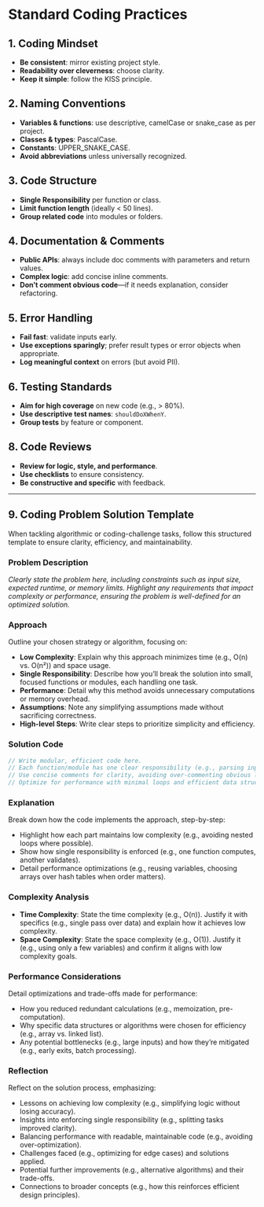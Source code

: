 # Standard Coding Practices

## 1. Coding Mindset

* **Be consistent**: mirror existing project style.
* **Readability over cleverness**: choose clarity.
* **Keep it simple**: follow the KISS principle.

## 2. Naming Conventions

* **Variables & functions**: use descriptive, camelCase or snake\_case as per project.
* **Classes & types**: PascalCase.
* **Constants**: UPPER\_SNAKE\_CASE.
* **Avoid abbreviations** unless universally recognized.

## 3. Code Structure

* **Single Responsibility** per function or class.
* **Limit function length** (ideally < 50 lines).
* **Group related code** into modules or folders.

## 4. Documentation & Comments

* **Public APIs**: always include doc comments with parameters and return values.
* **Complex logic**: add concise inline comments.
* **Don’t comment obvious code**—if it needs explanation, consider refactoring.

## 5. Error Handling

* **Fail fast**: validate inputs early.
* **Use exceptions sparingly**; prefer result types or error objects when appropriate.
* **Log meaningful context** on errors (but avoid PII).

## 6. Testing Standards

* **Aim for high coverage** on new code (e.g., > 80%).
* **Use descriptive test names**: `shouldDoXWhenY`.
* **Group tests** by feature or component.

## 8. Code Reviews

* **Review for logic, style, and performance**.
* **Use checklists** to ensure consistency.
* **Be constructive and specific** with feedback.

---

## 9. Coding Problem Solution Template

When tackling algorithmic or coding-challenge tasks, follow this structured template to ensure clarity, efficiency, and maintainability.

### Problem Description

*Clearly state the problem here, including constraints such as input size, expected runtime, or memory limits. Highlight any requirements that impact complexity or performance, ensuring the problem is well-defined for an optimized solution.*

### Approach

Outline your chosen strategy or algorithm, focusing on:

* **Low Complexity**: Explain why this approach minimizes time (e.g., O(n) vs. O(n²)) and space usage.
* **Single Responsibility**: Describe how you’ll break the solution into small, focused functions or modules, each handling one task.
* **Performance**: Detail why this method avoids unnecessary computations or memory overhead.
* **Assumptions**: Note any simplifying assumptions made without sacrificing correctness.
* **High-level Steps**: Write clear steps to prioritize simplicity and efficiency.

### Solution Code

```javascript
// Write modular, efficient code here.
// Each function/module has one clear responsibility (e.g., parsing input, computing results).
// Use concise comments for clarity, avoiding over-commenting obvious logic.
// Optimize for performance with minimal loops and efficient data structures.
```

### Explanation

Break down how the code implements the approach, step-by-step:

* Highlight how each part maintains low complexity (e.g., avoiding nested loops where possible).
* Show how single responsibility is enforced (e.g., one function computes, another validates).
* Detail performance optimizations (e.g., reusing variables, choosing arrays over hash tables when order matters).

### Complexity Analysis

* **Time Complexity**: State the time complexity (e.g., O(n)). Justify it with specifics (e.g., single pass over data) and explain how it achieves low complexity.
* **Space Complexity**: State the space complexity (e.g., O(1)). Justify it (e.g., using only a few variables) and confirm it aligns with low complexity goals.

### Performance Considerations

Detail optimizations and trade-offs made for performance:

* How you reduced redundant calculations (e.g., memoization, pre-computation).
* Why specific data structures or algorithms were chosen for efficiency (e.g., array vs. linked list).
* Any potential bottlenecks (e.g., large inputs) and how they’re mitigated (e.g., early exits, batch processing).

### Reflection

Reflect on the solution process, emphasizing:

* Lessons on achieving low complexity (e.g., simplifying logic without losing accuracy).
* Insights into enforcing single responsibility (e.g., splitting tasks improved clarity).
* Balancing performance with readable, maintainable code (e.g., avoiding over-optimization).
* Challenges faced (e.g., optimizing for edge cases) and solutions applied.
* Potential further improvements (e.g., alternative algorithms) and their trade-offs.
* Connections to broader concepts (e.g., how this reinforces efficient design principles).
